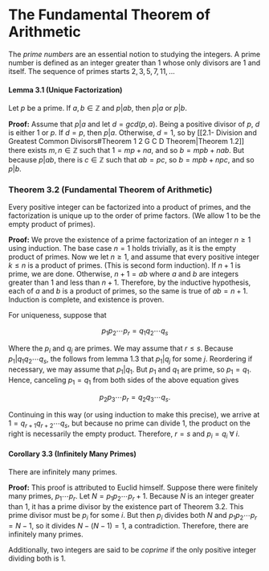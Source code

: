 # The Fundamental Theorem of Arithmetic

The *prime numbers* are an essential notion to studying the integers. A prime number is defined as an integer greater than $1$ whose only divisors are $1$ and itself. The sequence of primes starts $2, 3, 5, 7, 11,...$

#### Lemma 3.1 (Unique Factorization)

Let $p$ be a prime. If $a, b \in \mathbb{Z}$ and $p|ab$, then $p|a$ or $p|b$.

**Proof:** Assume that $p|a$ and let $d = gcd (p, a)$. Being a positive divisor of $p$, $d$ is either $1$ or $p$. If $d = p$, then $p|a$. Otherwise, $d = 1$, so by [[2.1- Division and Greatest Common Divisors#Theorem 1 2 G C D Theorem|Theorem 1.2]] there exists $m, n \in \mathbb{Z}$ such that $1 = mp + na$, and so $b = mpb + nab$. But because $p|ab$, there is $c \in \mathbb{Z}$ such that $ab = pc$, so $b = mpb + npc$, and so $p|b$.

### Theorem 3.2 (Fundamental Theorem of Arithmetic)

Every positive integer can be factorized into a product of primes, and the factorization is unique up to the order of prime factors. (We allow $1$ to be the empty product of primes).

**Proof:** We prove the existence of a prime factorization of an integer $n \geq 1$ using induction. The base case $n =1$ holds trivially, as it is the empty product of primes. Now we let $n \geq 1$, and assume that every positive integer $k \leq n$ is a product of primes. (This is second form induction). If $n + 1$ is prime, we are done. Otherwise, $n + 1= ab$ where $a$ and $b$ are integers greater than $1$ and less than $n + 1$. Therefore, by the inductive hypothesis, each of $a$ and $b$ is a product of primes, so the same is true of $ab = n + 1$. Induction is complete, and existence is proven.

For uniqueness, suppose that

$$p_{1}p_{2}\cdots p_{r}= q_{1}q_{2}\cdots q_{s}$$

Where the $p_{i}$ and $q_{j}$ are primes. We may assume that $r \leq s$. Because $p_{1}|q_{1}q_{2}\cdots q_{s}$, the follows from lemma 1.3 that $p_{1}|q_{j}$ for some $j$. Reordering if necessary, we may assume that $p_{1}|q_{1}$. But $p_{1}$ and $q_{1}$ are prime, so $p_{1}= q_{1}$. Hence, canceling $p_{1}= q_{1}$ from both sides of the above equation gives

$$p_{2}p_{3}\cdots p_{r}= q_{2}q_{3}\cdots q_{s}.$$

Continuing in this way (or using induction to make this precise), we arrive at $1 = q_{r + 1}q_{r + 2}\cdots q_{s}$, but because no prime can divide $1$, the product on the right is necessarily the empty product. Therefore, $r = s$ and $p_{i}= q_{i}\; \forall \; i$.

#### Corollary 3.3 (Infinitely Many Primes)

There are infinitely many primes.

**Proof:** This proof is attributed to Euclid himself. Suppose there were finitely many primes, $p_{1}\cdots p_{r}$. Let $N = p_{1}p_{2}\cdots p_{r}+ 1$.  Because $N$ is an integer greater than $1$, it has a prime divisor by the existence part of Theorem 3.2. This prime divisor must be $p_{i}$ for some $i$. But then $p_{i}$ divides both $N$ and $p_{1}p_{2}\cdots p_{r}= N-1$, so it divides $N-(N-1)= 1$, a contradiction. Therefore, there are infinitely many primes.

Additionally, two integers are said to be *coprime* if the only positive integer dividing both is $1$.
